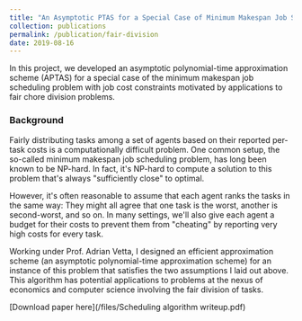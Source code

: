 ```yaml
---
title: "An Asymptotic PTAS for a Special Case of Minimum Makespan Job Scheduling"
collection: publications
permalink: /publication/fair-division
date: 2019-08-16
---
```

In this project, we developed an asymptotic polynomial-time approximation scheme (APTAS) for a special case of the minimum makespan job scheduling problem with job cost constraints motivated by applications to fair chore division problems.

### Background

Fairly distributing tasks among a set of agents based on their reported per-task costs is a computationally difficult problem. One common setup, the so-called minimum makespan job scheduling problem, has long been known to be NP-hard. In fact, it's NP-hard to compute a solution to this problem that's always "sufficiently close" to optimal.

However, it's often reasonable to assume that each agent ranks the tasks in the same way: They might all agree that one task is the worst, another is second-worst, and so on. In many settings, we'll also give each agent a budget for their costs to prevent them from "cheating" by reporting very high costs for every task.

Working under Prof. Adrian Vetta, I designed an efficient approximation scheme (an asymptotic polynomial-time approximation scheme) for an instance of this problem that satisfies the two assumptions I laid out above. This algorithm has potential applications to problems at the nexus of economics and computer science involving the fair division of tasks.

[Download paper here](/files/Scheduling algorithm writeup.pdf)
